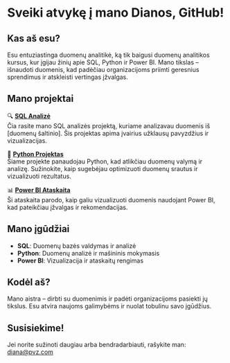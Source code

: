 # Sveiki atvykę į mano Dianos, GitHub!

## Kas aš esu?

Esu entuziastinga duomenų analitikė, ką tik baigusi duomenų analitikos kursus, kur įgijau žinių apie SQL, Python ir Power BI. Mano tikslas – išnaudoti duomenis, kad padėčiau organizacijoms priimti geresnius sprendimus ir atskleisti vertingas įžvalgas.

## Mano projektai

🔍 **[SQL Analizė](Projektai/SQL_Analizė/aprašymas.md)**  
Čia rasite mano SQL analizės projektą, kuriame analizavau duomenis iš [duomenų šaltinio]. Šis projektas apima įvairius užklausų pavyzdžius ir vizualizacijas.

🐍 **[Python Projektas](Projektai/Python_Projektas/aprašymas.md)**  
Šiame projekte panaudojau Python, kad atlikčiau duomenų valymą ir analizę. Sužinokite, kaip sugebėjau optimizuoti duomenų srautus ir vizualizuoti rezultatus.

📊 **[Power BI Ataskaita](Projektai/PowerBI_Dash/aprašymas.md)**  
Ši ataskaita parodo, kaip galiu vizualizuoti duomenis naudojant Power BI, kad pateikčiau įžvalgas ir rekomendacijas.

## Mano įgūdžiai

- **SQL**: Duomenų bazės valdymas ir analizė
- **Python**: Duomenų analizė ir mašininis mokymasis
- **Power BI**: Vizualizacija ir ataskaitų rengimas

## Kodėl aš?

Mano aistra – dirbti su duomenimis ir padėti organizacijoms pasiekti jų tikslus. Esu atvira naujoms galimybėms ir nuolat tobulinu savo įgūdžius.

## Susisiekime!

Jei norite sužinoti daugiau arba bendradarbiauti, rašykite man: [diana@pvz.com](mailto:diana@pvz.com)
